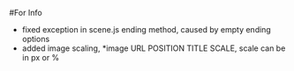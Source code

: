 #For Info
- fixed exception in scene.js ending method, caused by empty ending options
- added image scaling, *image URL POSITION TITLE SCALE, scale can be in px or % 
